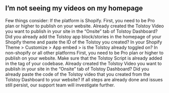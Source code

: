 ## I’m not seeing my videos on my homepage

Few things consider:
If the platform is Shopify.
First, you need to be Pro plan or higher to publish on your website.
Already created the Tolstoy Video you want to publish in your site in the “Onsite” tab of Tolstoy Dashboard?
Did you already add the Tolstoy app block/stories in the homepage of your Shopify theme and paste the ID of the Tolstoy you created?
In your Shopify Theme > Customize > App embed > is the Tolstoy already toggled on?
In non-shopify or all other platforms
First, you need to be Pro plan or higher to publish on your website.
Make sure that the Tolstoy Script is already added in the <head> tag of your codebase.
Already created the Tolstoy Video you want to publish in your site in the “Onsite” tab of Tolstoy Dashboard?
Did you already paste the code of the Tolstoy video that you created from the Tolstoy Dashboard to your website?
If all steps are already done and issues still persist, our support team will investigate further.
